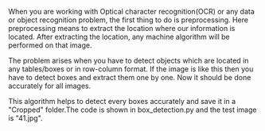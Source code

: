 
When you are working with Optical character recognition(OCR) or any data or 
object recognition problem, the first thing to do is preprocessing. Here preprocessing means
to extract the location where our information is located. After extracting the location,
any machine algorithm will be performed on that image. 

The problem arises when you have to detect objects which are located in any tables/boxes or
in row-column format. If the image is like this then you have to detect boxes and extract them one by one. 
Now it should be done accurately for all images.

This algorithm helps to detect every boxes accurately and save it in a "Cropped" folder.The code is shown in box_detection.py 
and the test image is "41.jpg".
